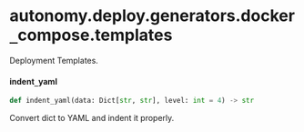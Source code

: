 <a id="autonomy.deploy.generators.docker_compose.templates"></a>

# autonomy.deploy.generators.docker`_`compose.templates

Deployment Templates.

<a id="autonomy.deploy.generators.docker_compose.templates.indent_yaml"></a>

#### indent`_`yaml

```python
def indent_yaml(data: Dict[str, str], level: int = 4) -> str
```

Convert dict to YAML and indent it properly.

